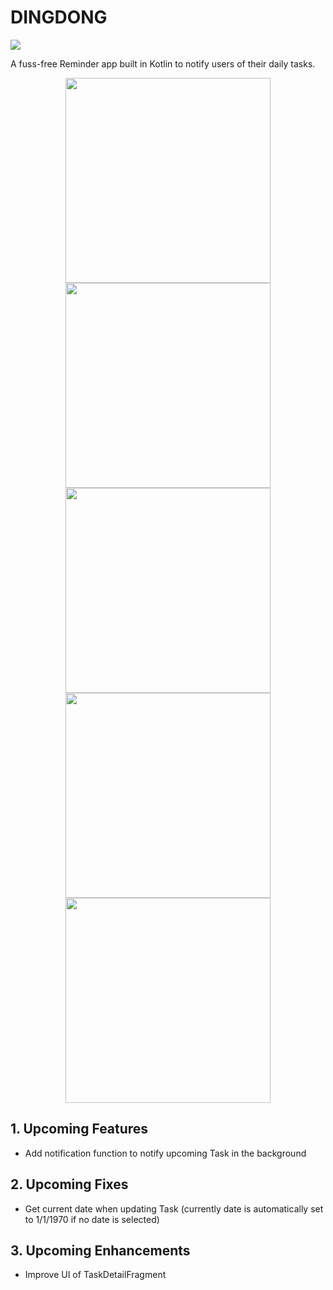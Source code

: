 # DINGDONG

<a href="https://opensource.org/licenses/Apache-2.0"><img src="https://img.shields.io/badge/license-Apache2.0-brightgreen"></a>

A fuss-free Reminder app built in Kotlin to notify users of their daily tasks.

<p float="left" align="center">
  <img src="https://user-images.githubusercontent.com/26968011/183873108-5950ea89-251a-4397-8fbc-ae843b934a5b.png" width="328">
  <img src="https://user-images.githubusercontent.com/26968011/183894753-683d5d96-1c2c-4518-aa37-f21b439cec3c.png" width="328">
  <img src="https://user-images.githubusercontent.com/26968011/183894736-af7fdabe-8219-4e7d-b569-5e72b4f5dc21.png" width="328">
  <img src="https://user-images.githubusercontent.com/26968011/183894745-b7105397-4fe1-4b38-9249-87a2ae6c8ceb.png" width="328">
  <img src="https://user-images.githubusercontent.com/26968011/183894725-30249ebd-1074-4b20-899f-dc6c82e744e5.png" width="328">
</p>

## 1. Upcoming Features
- Add notification function to notify upcoming Task in the background

## 2. Upcoming Fixes
- Get current date when updating Task (currently date is automatically set to 1/1/1970 if no date is selected)

## 3. Upcoming Enhancements
- Improve UI of TaskDetailFragment
